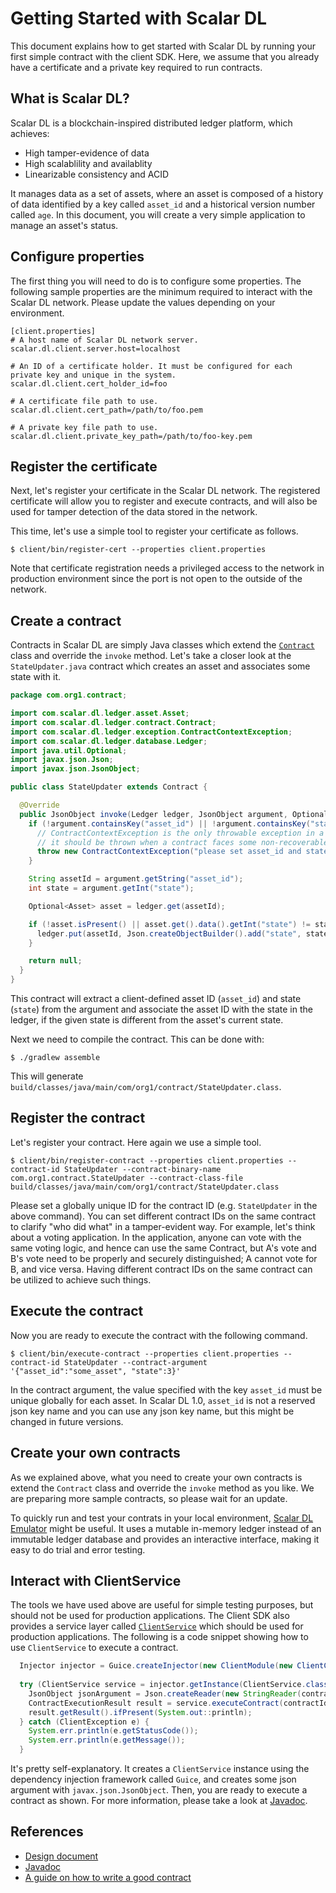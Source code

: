 # Getting Started with Scalar DL

This document explains how to get started with Scalar DL by running your first simple contract with the client SDK.
Here, we assume that you already have a certificate and a private key required to run contracts.

## What is Scalar DL?

Scalar DL is a blockchain-inspired distributed ledger platform, which achieves:

* High tamper-evidence of data
* High scalablility and availablity
* Linearizable consistency and ACID

It manages data as a set of assets, where an asset is composed of a history of data identified by a key called `asset_id` and a historical version number called `age`.
In this document, you will create a very simple application to manage an asset's status.

## Configure properties

The first thing you will need to do is to configure some properties.
The following sample properties are the minimum required to interact with the Scalar DL network.
Please update the values depending on your environment.
```
[client.properties]
# A host name of Scalar DL network server.
scalar.dl.client.server.host=localhost

# An ID of a certificate holder. It must be configured for each private key and unique in the system.
scalar.dl.client.cert_holder_id=foo

# A certificate file path to use.
scalar.dl.client.cert_path=/path/to/foo.pem

# A private key file path to use. 
scalar.dl.client.private_key_path=/path/to/foo-key.pem
```

## Register the certificate

Next, let's register your certificate in the Scalar DL network.
The registered certificate will allow you to register and execute contracts, and will also be used for tamper detection of the data stored in the network.

This time, let's use a simple tool to register your certificate as follows.

```
$ client/bin/register-cert --properties client.properties
```

Note that certificate registration needs a privileged access to the network in production environment since the port is not open to the outside of the network.

## Create a contract

Contracts in Scalar DL are simply Java classes which extend the [`Contract`](https://scalar-labs.github.io/scalardl/javadoc/ledger/com/scalar/dl/ledger/contract/Contract.html) class and override the `invoke` method. Let's take a closer look at the `StateUpdater.java` contract which creates an asset and associates some state with it.

```java
package com.org1.contract;

import com.scalar.dl.ledger.asset.Asset;
import com.scalar.dl.ledger.contract.Contract;
import com.scalar.dl.ledger.exception.ContractContextException;
import com.scalar.dl.ledger.database.Ledger;
import java.util.Optional;
import javax.json.Json;
import javax.json.JsonObject;

public class StateUpdater extends Contract {

  @Override
  public JsonObject invoke(Ledger ledger, JsonObject argument, Optional<JsonObject> properties) {
    if (!argument.containsKey("asset_id") || !argument.containsKey("state")) {
      // ContractContextException is the only throwable exception in a contract and
      // it should be thrown when a contract faces some non-recoverable error
      throw new ContractContextException("please set asset_id and state in the argument");
    }

    String assetId = argument.getString("asset_id");
    int state = argument.getInt("state");

    Optional<Asset> asset = ledger.get(assetId);

    if (!asset.isPresent() || asset.get().data().getInt("state") != state) {
      ledger.put(assetId, Json.createObjectBuilder().add("state", state).build());
    }

    return null;
  }
}
```

This contract will extract a client-defined asset ID (`asset_id`) and state (`state`) from the argument and associate the asset ID with the state in the ledger, if the given state is different from the asset's current state.

Next we need to compile the contract. This can be done with:
```
$ ./gradlew assemble
```

This will generate `build/classes/java/main/com/org1/contract/StateUpdater.class`.

## Register the contract

Let's register your contract. Here again we use a simple tool.

```
$ client/bin/register-contract --properties client.properties --contract-id StateUpdater --contract-binary-name com.org1.contract.StateUpdater --contract-class-file build/classes/java/main/com/org1/contract/StateUpdater.class
```

Please set a globally unique ID for the contract ID (e.g. `StateUpdater` in the above command).
You can set different contract IDs on the same contract to clarify "who did what" in a tamper-evident way.
For example, let's think about a voting application.
In the application, anyone can vote with the same voting logic, and hence can use the same Contract, but A's vote and B's vote need to be properly and securely distinguished; A cannot vote for B, and vice versa. Having different contract IDs on the same contract can be utilized to achieve such things.

## Execute the contract

Now you are ready to execute the contract with the following command.

```
$ client/bin/execute-contract --properties client.properties --contract-id StateUpdater --contract-argument '{"asset_id":"some_asset", "state":3}'
```

In the contract argument, the value specified with the key `asset_id` must be unique globally for each asset.
In Scalar DL 1.0, `asset_id` is not a reserved json key name and you can use any json key name, but this might be changed in future versions.

## Create your own contracts

As we explained above, what you need to create your own contracts is extend the `Contract` class and override the `invoke` method as you like.
We are preparing more sample contracts, so please wait for an update.

To quickly run and test your contrats in your local environment, [Scalar DL Emulator](https://github.com/scalar-labs/scalardl-tools/tree/master/emulator) might be useful. It uses a mutable in-memory ledger instead of an immutable ledger database and provides an interactive interface, making it easy to do trial and error testing.

## Interact with ClientService 

The tools we have used above are useful for simple testing purposes, but should not be used for production applications. The Client SDK also provides a service layer called [`ClientService`](https://scalar-labs.github.io/scalardl/javadoc/client/com/scalar/dl/client/service/ClientService.html) which should be used for production applications.
The following is a code snippet showing how to use `ClientService` to execute a contract.

```java
  Injector injector = Guice.createInjector(new ClientModule(new ClientConfig(new File(properties))));
 
  try (ClientService service = injector.getInstance(ClientService.class)) {
    JsonObject jsonArgument = Json.createReader(new StringReader(contractArgument)).readObject();
    ContractExecutionResult result = service.executeContract(contractId, jsonArgument);
    result.getResult().ifPresent(System.out::println);
  } catch (ClientException e) {
    System.err.println(e.getStatusCode());
    System.err.println(e.getMessage());
  }
```

It's pretty self-explanatory. It creates a `ClientService` instance using the dependency injection framework called `Guice`,
and creates some json argument with `javax.json.JsonObject`.
Then, you are ready to execute a contract as shown.
For more information, please take a look at [Javadoc](https://scalar-labs.github.io/scalardl/javadoc/client/).

## References

* [Design document](design.md)
* [Javadoc](https://scalar-labs.github.io/scalardl/javadoc/)
* [A guide on how to write a good contract](how-to-write-contract.md)